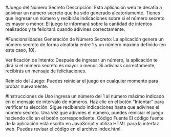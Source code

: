 
#Juego del Número Secreto
Descripción:
Esta aplicación web te desafía a adivinar un número secreto que ha sido generado aleatoriamente. Tienes que ingresar un número y recibirás indicaciones sobre si el número secreto es mayor o menor. El juego te informará sobre la cantidad de intentos realizados y te felicitará cuando adivines correctamente.

#Funcionalidades
Generación de Número Secreto: La aplicación genera un número secreto de forma aleatoria entre 1 y un número máximo definido (en este caso, 10).

Verificación de Intento: Después de ingresar un número, la aplicación te dirá si el número secreto es mayor o menor. Si adivinas correctamente, recibirás un mensaje de felicitaciones.

Reinicio del Juego: Puedes reiniciar el juego en cualquier momento para probar nuevamente.

#Instrucciones de Uso
Ingresa un número del 1 al número máximo indicado en el mensaje de intervalo de números.
Haz clic en el botón "Intentar" para verificar tu elección.
Sigue recibiendo indicaciones hasta que adivines el número secreto.
Una vez que adivines el número, puedes reiniciar el juego haciendo clic en el botón correspondiente.
Código Fuente
El código fuente de la aplicación está escrito en JavaScript y utiliza HTML para la interfaz web. Puedes revisar el código en el archivo index.html.
